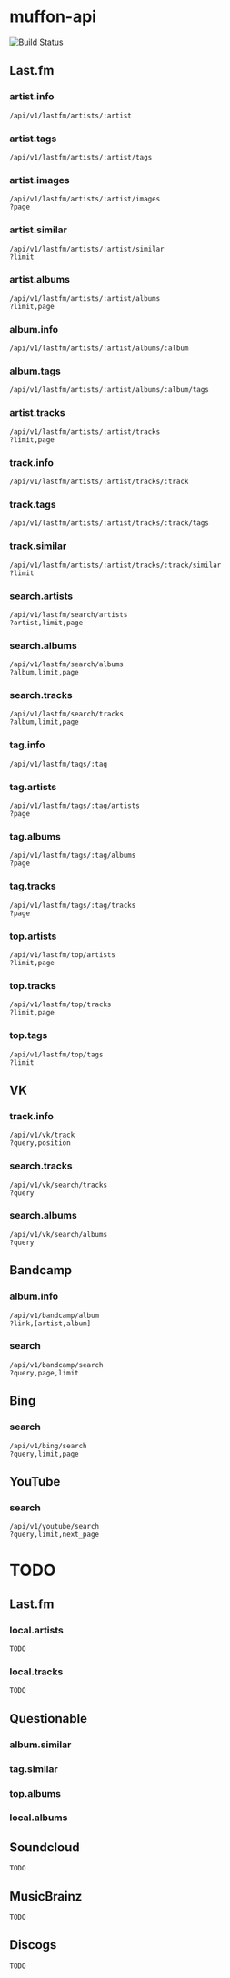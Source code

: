 # muffon-api

[![Build Status](https://travis-ci.org/staniel359/muffon-api.svg?branch=main)](https://travis-ci.org/staniel359/muffon-api)

## Last.fm

### artist.info

    /api/v1/lastfm/artists/:artist
    
### artist.tags
    
    /api/v1/lastfm/artists/:artist/tags
    
### artist.images

    /api/v1/lastfm/artists/:artist/images
    ?page
    
### artist.similar

    /api/v1/lastfm/artists/:artist/similar
    ?limit

### artist.albums
    
    /api/v1/lastfm/artists/:artist/albums
    ?limit,page

### album.info
    
    /api/v1/lastfm/artists/:artist/albums/:album
    
### album.tags

    /api/v1/lastfm/artists/:artist/albums/:album/tags
    
### artist.tracks
    
    /api/v1/lastfm/artists/:artist/tracks
    ?limit,page
    
### track.info
    
    /api/v1/lastfm/artists/:artist/tracks/:track
    
### track.tags
    
    /api/v1/lastfm/artists/:artist/tracks/:track/tags

### track.similar

    /api/v1/lastfm/artists/:artist/tracks/:track/similar
    ?limit
    
### search.artists

    /api/v1/lastfm/search/artists
    ?artist,limit,page
    
### search.albums

    /api/v1/lastfm/search/albums
    ?album,limit,page
    
### search.tracks

    /api/v1/lastfm/search/tracks
    ?album,limit,page
    
### tag.info

    /api/v1/lastfm/tags/:tag
    
### tag.artists

    /api/v1/lastfm/tags/:tag/artists
    ?page
    
### tag.albums

    /api/v1/lastfm/tags/:tag/albums
    ?page
    
### tag.tracks

    /api/v1/lastfm/tags/:tag/tracks
    ?page

### top.artists

    /api/v1/lastfm/top/artists
    ?limit,page

### top.tracks

    /api/v1/lastfm/top/tracks
    ?limit,page

### top.tags

    /api/v1/lastfm/top/tags
    ?limit

## VK

### track.info

    /api/v1/vk/track
    ?query,position

### search.tracks

    /api/v1/vk/search/tracks
    ?query

### search.albums

    /api/v1/vk/search/albums
    ?query

## Bandcamp

### album.info

    /api/v1/bandcamp/album
    ?link,[artist,album]

### search

    /api/v1/bandcamp/search
    ?query,page,limit

## Bing

### search

    /api/v1/bing/search
    ?query,limit,page

## YouTube

### search

    /api/v1/youtube/search
    ?query,limit,next_page

# TODO

## Last.fm

### local.artists

    TODO

### local.tracks

    TODO

## Questionable

### album.similar

### tag.similar

### top.albums

### local.albums

## Soundcloud

    TODO

## MusicBrainz

    TODO

## Discogs

    TODO
